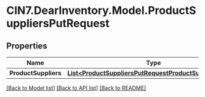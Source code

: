 # CIN7.DearInventory.Model.ProductSuppliersPutRequest

## Properties

| Name                 | Type                                                                                                                  | Description | Notes      |
| -------------------- | --------------------------------------------------------------------------------------------------------------------- | ----------- | ---------- |
| **ProductSuppliers** | [**List&lt;ProductSuppliersPutRequestProductSuppliersInner&gt;**](ProductSuppliersPutRequestProductSuppliersInner.md) |             | [optional] |

[[Back to Model list]](../README.md#documentation-for-models) [[Back to API list]](../README.md#documentation-for-api-endpoints) [[Back to README]](../README.md)
